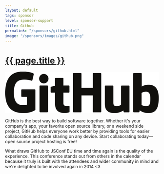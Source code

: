 ```yaml
---
layout: default
tags: sponsor
level: sponsor-support
title: Github
permalink: "/sponsors/github.html"
image: "/sponsors/images/github.png"
---
```


<h1 class="sponsor">
  <a href="{{page.permalink}}">{{ page.title }}</a>
</h1>

<img src="/sponsors/images/github.png" class="sponsor" />

GitHub is the best way to build software together. Whether it's your company's app, your favorite open source library, or a weekend side project, GitHub helps everyone work better by providing tools for easier collaboration and code sharing on any device. Start collaborating today—open source project hosting is free!

What draws GitHub to JSConf EU time and time again is the quality of the experience. This conference stands out from others in the calendar because it truly is built with the attendees and wider community in mind and we're delighted to be involved again in 2014 &lt;3
